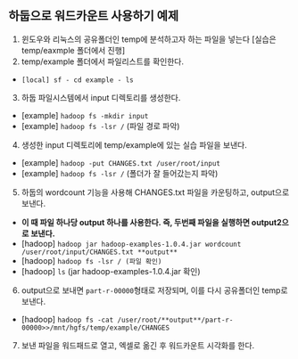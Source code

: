 ## 하둡으로 워드카운트 사용하기 예제 
>>>
 1. 윈도우와 리눅스의 공유폴더인 temp에 분석하고자 하는 파일을 넣는다 [실습은 temp/eaxmple 폴더에서 진행]
 2. temp/example 폴더에서 파일리스트를 확인한다. 
   - `[local] sf - cd example - ls`  
>>>
 3. 하둡 파일시스템에서 input 디렉토리를 생성한다. 
   - [example] `hadoop fs -mkdir input`
   - [example] `hadoop fs -lsr /` (파일 경로 파악)  
>>>
 4. 생성한 input 디렉토리에 temp/example에 있는 실습 파일을 보낸다.
   - [example] `hadoop -put CHANGES.txt /user/root/input`
   - [example] `hadoop fs -lsr /` (폴더가 잘 들어갔는지 파악) 
>>>
 5. 하둡의 wordcount 기능을 사용해 CHANGES.txt 파일을 카운팅하고, output으로 보낸다.
   - **이 때 파일 하나당 output 하나를 사용한다. 즉, 두번째 파일을 실행하면 output2으로 보낸다.**
   - [hadoop] `hadoop jar hadoop-examples-1.0.4.jar wordcount /user/root/input/CHANGES.txt **output**`
   - [hadoop] `hadoop fs -lsr / (파일 확인)`
   - [hadoop] `ls` (jar hadoop-examples-1.0.4.jar 확인)
>>>
 6. output으로 보내면 `part-r-00000`형태로 저장되며, 이를 다시 공유폴더인 temp로 보낸다.
   - [hadoop] `hadoop fs -cat /user/root/**output**/part-r-00000>>/mnt/hgfs/temp/example/CHANGES`
 
 7. 보낸 파일을 워드패드로 열고, 엑셀로 옮긴 후 워드카운트 시각화를 한다. 
